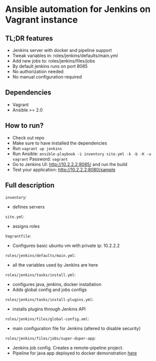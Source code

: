 # Ansible automation for Jenkins on Vagrant instance

## TL;DR features
- Jenkins server with docker and pipeline support
- Tweak variables in: roles/jenkins/defaults/main.yml
- Add new jobs to: roles/jenkins/files/jobs
- By default jenkins runs on port 8085
- No authorization needed
- No manual configuration required

## Dependencies
- Vagrant
- Ansible >= 2.0

## How to run? 
- Check out repo
- Make sure to have installed the dependencies
- Run `vagrant up jenkins`
- Run Ansible: `ansible-playbook -i inventory site.yml -k -b -K -u vagrant`
Password: `vagrant`
- Go to Jenkins UI: http://10.2.2.2:8085/ and run the build
- Test your application: http://10.2.2.2:8080/sample


## Full description

`inventory`: 
- defines servers

`site.yml`:
- assigns roles

`Vagrantfile`:
- Configures basic ubuntu vm with private ip: 10.2.2.2

`roles/jenkins/defaults/main.yml`:
- all the variables used by Jenkins are here

`roles/jenkins/tasks/install.yml`:
- configures java, jenkins, docker installation
- Adds global config and jobs configs

`roles/jenkins/tasks/install-plugins.yml`:
- installs plugins through Jenkins API

`roles/jenkins/files/global-config.xml`:
- main configuration file for Jenkins (altered to disable security)

`roles/jenkins/files/jobs/super-duper-app`:
- Jenkins job config. Creates a remote-pipeline project. 
- Pipeline for java app deployed to docker demonstration [here](https://github.com/modcatz/bb-app/)


